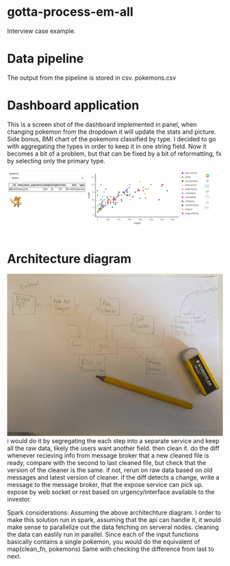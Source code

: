# gotta-process-em-all
Interview case example.
# Data pipeline
The output from the pipeline is stored in csv. pokemons.csv

# Dashboard application
This is a screen shot of the dashboard implemented in panel, when changing pokemon from the
dropdown it will update the stats and picture. Side bonus, BMI chart of the pokemons classified by type. 
I decided to go with aggregating the types in order to keep it in one string field. Now it becomes
a bit of a problem, but that can be fixed by a bit of reformatting, fx by selecting only the primary type.

![image](screen_shots/Screenshot.png)


# Architecture diagram
![image](architecture_diagram.jpg)
i would do it by segregating the each step into a separate service and keep all the raw data,
likely the users want another field. then clean it. do the diff whenever recieving info from message broker 
that a new cleaned file is ready, compare with the second to last cleaned file, but check that the version of the 
cleaner is the same. if not, rerun on raw data based on old messages and latest version of cleaner.
if the diff detects a change, write a message to the message broker, that the expose service can pick up. 
expose by web socket or rest based on urgency/interface available to the investor.

Spark considerations:
Assuming the above architechture diagram.
I order to make this solution run in spark, assuming that the api can handle it, it would 
make sense to parallelize out the data fetching on serveral nodes. 
 cleaning the data can easlily run in parallel.
Since each of the input functions basically contains a single pokemon, you would do the equivalent of map(clean_fn, pokemons)
Same with checking the difference from last to next.